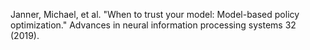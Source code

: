 Janner, Michael, et al. "When to trust your model: Model-based policy optimization." Advances in neural information processing systems 32 (2019).
